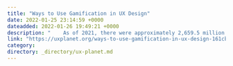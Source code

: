 ```yaml
---
title: "Ways to Use Gamification in UX Design"
date: 2022-01-25 23:14:59 +0000
dateadded: 2022-01-26 19:49:21 +0000
description: "    As of 2021, there were approximately 2,659.5 million active mobile gamers globally, as per Statista. Gaming applications account for 21.5%…  Continue reading on UX Planet »  "
link: "https://uxplanet.org/ways-to-use-gamification-in-ux-design-161cb9b231bc?source=rss----819cc2aaeee0---4"
category:
directory: _directory/ux-planet.md
---
```

